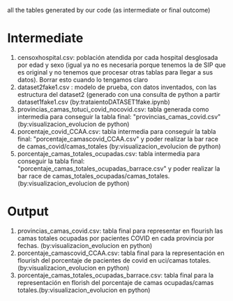 all the tables generated by our code (as intermediate or final outcome)

# Intermediate
1. censoxhospital.csv: población atendida por cada hospital desglosada por edad y sexo (igual ya no es necesaria porque tenemos la de SIP que es original y no tenemos que procesar otras tablas para llegar a sus datos). Borrar esto cuando lo tengamos claro
2. dataset2fake1.csv : modelo de prueba, con datos inventados, con las estructura del dataset2 (generado con una consulta de python a partir dataset1fake1.csv (by:trataientoDATASET1fake.ipynb)
3. provincias_camas_totuci_covid_nocovid.csv: tabla generada como intermedia para conseguir la tabla final: "provincias_camas_covid.csv"  (by:visualizacion_evolucion de python)
4. porcentaje_covid_CCAA.csv: tabla intermedia para conseguir la tabla final: "porcentaje_camascovid_CCAA.csv" y poder realizar la bar race de camas_covid/camas_totales (by:visualizacion_evolucion de python)
5. porcentaje_camas_totales_ocupadas.csv: tabla intermedia para conseguir la tabla final: "porcentaje_camas_totales_ocupadas_barrace.csv" y poder realizar la bar race de camas_totales_ocupadas/camas_totales.(by:visualizacion_evolucion de python) 

# Output
1. provincias_camas_covid.csv: tabla final para representar en flourish las camas totales ocupadas por pacientes COVID en cada provincia por fechas. (by:visualizacion_evolucion en python)
2. porcentaje_camascovid_CCAA.csv: tabla final para la representación en flourish del porcentaje de pacientes de covid en uci/camas totales. (by:visualizacion_evolucion en python)
3. porcentaje_camas_totales_ocupadas_barrace.csv: tabla final para la representación en florish del porcentaje de camas ocupadas/camas totales.(by:visualizacion_evolucion en python)
